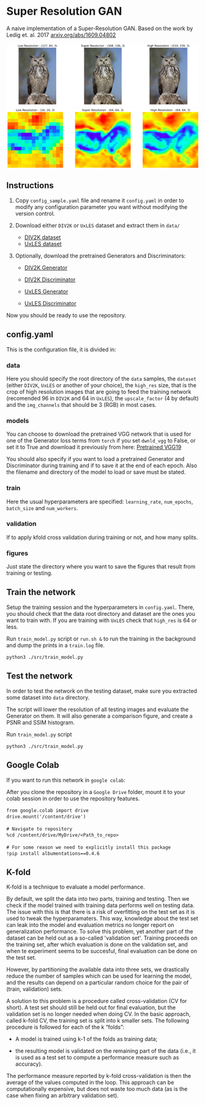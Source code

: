 # Super Resolution GAN

A naive implementation of a Super-Resolution GAN.
Based on the work by Ledig et. al. 2017 [arxiv.org/abs/1609.04802](arxiv.org/abs/1609.04802)

![Example of SRGAN using DIV2K dataset](https://github.com/maxibove13/SRGAN/blob/main/figures/div2k_example.png?raw=true)
![Example of SRGAN using UxLES dataset](https://github.com/maxibove13/SRGAN/blob/main/figures/uxles_example.png?raw=true)

## Instructions

1. Copy `config_sample.yaml` file and rename it `config.yaml` in order to modify any configuration parameter you want without modifying the version control.

2. Download either `DIV2K` or `UxLES` dataset and extract them in `data/`

   - [DIV2K dataset](https://drive.google.com/file/d/1OHo_hmFTqAkgpjo6sNf_1iuWeDsDad0T/view?usp=sharing)
   - [UxLES dataset](https://drive.google.com/file/d/1Khhfgz9_Di7S6PZFs5tmK_qRT-Y-jbNH/view?usp=sharing)

3. Optionally, download the pretrained Generators and Discriminators:

   - [DIV2K Generator](https://drive.google.com/file/d/1xK8VOXJ--SCAvlY32SzUph8S1A2bxG08/view?usp=sharing)
   - [DIV2K Discriminator](https://drive.google.com/file/d/1hr1e6E0GCy7IIkAUweChzPPY07s-p6Rv/view?usp=sharing)

   - [UxLES Generator](https://drive.google.com/file/d/1v6TqUhTkZ8WYfsr4ZNb8GF5eT_l1Dy3w/view?usp=sharing)
   - [UxLES Discriminator](https://drive.google.com/file/d/1NI3pDJ4VxtegQsFYQCGQaJVWMsGYdjWq/view?usp=sharing)

Now you should be ready to use the repository.

## config.yaml

This is the configuration file, it is divided in:

### data

Here you should specify the root directory of the `data` samples, the `dataset` (either `DIV2K`, `UxLES` or another of your choice), the `high_res` size, that is the crop of high resolution images that are going to feed the training network (recomended 96 in `DIV2K` and 64 in `UxLES`), the `upscale_factor` (4 by default) and the `img_channels` that should be 3 (RGB) in most cases.

### models

You can choose to download the pretrained VGG network that is used for one of the Generator loss terms from `torch` if you set `dwnld_vgg` to False, or set it to True and download it previously from here:
[Pretrained VGG19](https://drive.google.com/file/d/1xK8VOXJ--SCAvlY32SzUph8S1A2bxG08/view?usp=sharing)

You should also specify if you want to load a pretrained Generator and Discriminator during training and if to save it at the end of each epoch. Also the filename and directory of the model to load or save must be stated.

### train

Here the usual hyperparameters are specified: `learning_rate`, `num_epochs`, `batch_size` and `num_workers`.

### validation

If to apply kfold cross validation during training or not, and how many splits.

### figures

Just state the directory where you want to save the figures that result from training or testing.

## Train the network

Setup the training session and the hyperparameters in `config.yaml`. There, you should check that the data root directory and dataset are the ones you want to train with. If you are training with `UxLES` check that `high_res` is 64 or less.

Run  `train_model.py` script or `run.sh &` to run the training in the background and dump the prints in a `train.log` file.

```
python3 ./src/train_model.py
```

## Test the network

In order to test the network on the testing dataset, make sure you extracted some dataset into `data` directory.

The script will lower the resolution of all testing images and evaluate the Generator on them. It will also generate a comparison figure, and create a PSNR and SSIM histogram.

Run  `train_model.py` script

```
python3 ./src/train_model.py
```


## Google Colab

If you want to run this network in `google colab`:

After you clone the repository in a `Google Drive` folder, mount it to your colab session in order to use the repository features.

```
from google.colab import drive
drive.mount('/content/drive')

# Navigate to repository
%cd /content/drive/MyDrive/<Path_to_repo>

# For some reason we need to explicitly install this package
!pip install albumentations==0.4.6
```

## K-fold

K-fold is a technique to evaluate a model performance.

By default, we split the data into two parts, training and testing. Then we check if the model trained with training data performs well on testing data. The issue with this is that there is a risk of overfitting on the test set as it is used to tweak the hyperparamaters. This way, knowledge about the test set can leak into the model and evaluation metrics no longer report on generalization performance. To solve this problem, yet another part of the dataset can be held out as a so-called 'validation set'. Training proceeds on the training set, after which evaluation is done on the validation set, and when te experiment seems to be succesful, final evaluation can be done on the test set.

However, by partitioning the available data into three sets, we drastically reduce the number of samples which can be used for learning the model, and the results can depend on a particular random choice for the pair of (train, validation) sets.

A solution to this problem is a procedure called cross-validation (CV for short). A test set should still be held out for final evaluation, but the validation set is no longer needed when doing CV. In the basic approach, called k-fold CV, the training set is split into k smaller sets. The following procedure is followed for each of the k “folds”:

   - A model is trained using k-1 of the folds as training data;

   - the resulting model is validated on the remaining part of the data (i.e., it is used as a test set to compute a performance measure such as accuracy).

The performance measure reported by k-fold cross-validation is then the average of the values computed in the loop. This approach can be computationally expensive, but does not waste too much data (as is the case when fixing an arbitrary validation set).